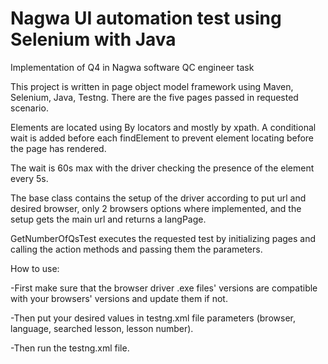 # Nagwa UI automation test using Selenium with Java
Implementation of Q4 in Nagwa software QC engineer task

This project is written in page object model framework using Maven, Selenium, Java, Testng. There are the five pages passed in requested scenario.

Elements are located using By locators and mostly by xpath. A conditional wait is added before each findElement to prevent element locating before the page has rendered.

The wait is 60s max with the driver checking the presence of the element every 5s.

The base class contains the setup of the driver according to put url and desired browser, only 2 browsers options where implemented, and the setup gets the main url and returns a langPage.

GetNumberOfQsTest executes the requested test by initializing pages and calling the action methods and passing them the parameters.



How to use:

-First make sure that the browser driver .exe files' versions are compatible with your browsers' versions and update them if not.

-Then put your desired values in testng.xml file parameters (browser, language, searched lesson, lesson number).

-Then run the testng.xml file.

